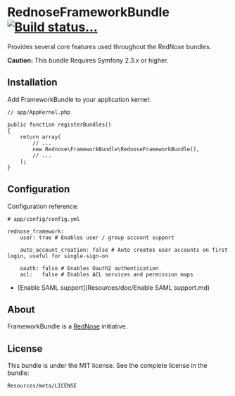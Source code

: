 RednoseFrameworkBundle [![Build status...](https://secure.travis-ci.org/rednose-public/RednoseFrameworkBundle.png?branch=1.7)](http://travis-ci.org/rednose-public/RednoseFrameworkBundle)
======================

Provides several core features used throughout the RedNose bundles.

**Caution:** This bundle Requires Symfony 2.3.x or higher.

Installation
------------
Add FrameworkBundle to your application kernel:

    // app/AppKernel.php

    public function registerBundles()
    {
        return array(
            // ...
            new Rednose\FrameworkBundle\RednoseFrameworkBundle(),
            // ...
        );
    }

Configuration
-------------
Configuration reference:

    # app/config/config.yml

    rednose_framework:
    	user: true # Enables user / group account support

		auto_account_creation: false # Auto creates user accounts on first login, useful for single-sign-on

        oauth: false # Enables Oauth2 authentication
        acl:   false # Enables ACL services and permission maps

* [Enable SAML support](Resources/doc/Enable SAML support.md)

About
-----

FrameworkBundle is a [RedNose](http://www.rednose.nl) initiative.

License
-------

This bundle is under the MIT license. See the complete license in the bundle:

    Resources/meta/LICENSE
